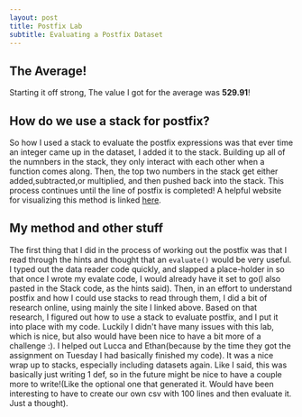 ```yaml
---
layout: post
title: Postfix Lab
subtitle: Evaluating a Postfix Dataset
---
```


## The Average!
 
 Starting it off strong, The value I got for the average was __529.91__!


## How do we use a stack for postfix?

 So how I used a stack to evaluate the postfix expressions was that ever time an integer came up in the dataset, I added it to the stack. Building up all of the numnbers in the stack, they only interact with each other when a function comes along. Then, the top two numbers in the stack get either added,subtracted,or multiplied, and then pushed back into the stack. This process continues until the line of postfix is completed! A helpful website for visualizing this method is linked [here](https://www.free-online-calculator-use.com/postfix-evaluator.html).

## My method and other stuff

 The first thing that I did in the process of working out the postfix was that I read through the hints and thought that an ```evaluate()``` would be very useful. I typed out the data reader code quickly, and slapped a place-holder in so that once I wrote my evalate code, I would already have it set to go(I also pasted in the Stack code, as the hints said). Then, in an effort to understand postfix and how I could use stacks to read through them, I did a bit of research online, using mainly the site I linked above. Based on that research, I figured out how to use a stack to evaluate postfix, and I put it into place with my code. Luckily I didn't have many issues with this lab, which is nice, but also would have been nice to have a bit more of a challenge :). I helped out Lucca and Ethan(because by the time they got the assignment on Tuesday I had basically finished my code). It was a nice wrap up to stacks, especially including datasets again. Like I said, this was basically just writing 1 def, so in the future might be nice to have a couple more to write!(Like the optional one that generated it. Would have been interesting to have to create our own csv with 100 lines and then evaluate it. Just a thought).
